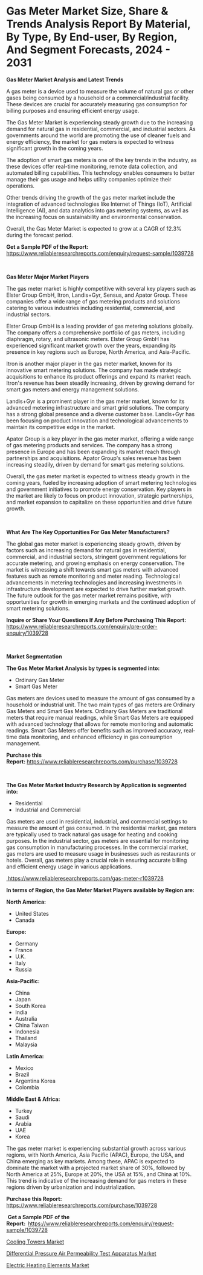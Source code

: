 <p><h1>Gas Meter Market Size, Share & Trends Analysis Report By Material, By Type, By End-user, By Region, And Segment Forecasts, 2024 - 2031</h1></p><p><strong>Gas Meter Market Analysis and Latest Trends</strong></p>
<p><p>A gas meter is a device used to measure the volume of natural gas or other gases being consumed by a household or a commercial/industrial facility. These devices are crucial for accurately measuring gas consumption for billing purposes and ensuring efficient energy usage.</p><p>The Gas Meter Market is experiencing steady growth due to the increasing demand for natural gas in residential, commercial, and industrial sectors. As governments around the world are promoting the use of cleaner fuels and energy efficiency, the market for gas meters is expected to witness significant growth in the coming years.</p><p>The adoption of smart gas meters is one of the key trends in the industry, as these devices offer real-time monitoring, remote data collection, and automated billing capabilities. This technology enables consumers to better manage their gas usage and helps utility companies optimize their operations.</p><p>Other trends driving the growth of the gas meter market include the integration of advanced technologies like Internet of Things (IoT), Artificial Intelligence (AI), and data analytics into gas metering systems, as well as the increasing focus on sustainability and environmental conservation.</p><p>Overall, the Gas Meter Market is expected to grow at a CAGR of 12.3% during the forecast period.</p></p>
<p><strong>Get a Sample PDF of the Report:&nbsp;</strong> <a href="https://www.reliableresearchreports.com/enquiry/request-sample/1039728">https://www.reliableresearchreports.com/enquiry/request-sample/1039728</a></p>
<p>&nbsp;</p>
<p><strong>Gas Meter Major Market Players</strong></p>
<p><p>The gas meter market is highly competitive with several key players such as Elster Group GmbH, Itron, Landis+Gyr, Sensus, and Apator Group. These companies offer a wide range of gas metering products and solutions catering to various industries including residential, commercial, and industrial sectors.</p><p>Elster Group GmbH is a leading provider of gas metering solutions globally. The company offers a comprehensive portfolio of gas meters, including diaphragm, rotary, and ultrasonic meters. Elster Group GmbH has experienced significant market growth over the years, expanding its presence in key regions such as Europe, North America, and Asia-Pacific.</p><p>Itron is another major player in the gas meter market, known for its innovative smart metering solutions. The company has made strategic acquisitions to enhance its product offerings and expand its market reach. Itron's revenue has been steadily increasing, driven by growing demand for smart gas meters and energy management solutions.</p><p>Landis+Gyr is a prominent player in the gas meter market, known for its advanced metering infrastructure and smart grid solutions. The company has a strong global presence and a diverse customer base. Landis+Gyr has been focusing on product innovation and technological advancements to maintain its competitive edge in the market.</p><p>Apator Group is a key player in the gas meter market, offering a wide range of gas metering products and services. The company has a strong presence in Europe and has been expanding its market reach through partnerships and acquisitions. Apator Group's sales revenue has been increasing steadily, driven by demand for smart gas metering solutions.</p><p>Overall, the gas meter market is expected to witness steady growth in the coming years, fueled by increasing adoption of smart metering technologies and government initiatives to promote energy conservation. Key players in the market are likely to focus on product innovation, strategic partnerships, and market expansion to capitalize on these opportunities and drive future growth.</p></p>
<p>&nbsp;</p>
<p><strong>What Are The Key Opportunities For Gas Meter Manufacturers?</strong></p>
<p><p>The global gas meter market is experiencing steady growth, driven by factors such as increasing demand for natural gas in residential, commercial, and industrial sectors, stringent government regulations for accurate metering, and growing emphasis on energy conservation. The market is witnessing a shift towards smart gas meters with advanced features such as remote monitoring and meter reading. Technological advancements in metering technologies and increasing investments in infrastructure development are expected to drive further market growth. The future outlook for the gas meter market remains positive, with opportunities for growth in emerging markets and the continued adoption of smart metering solutions.</p></p>
<p><strong>Inquire or Share Your Questions If Any Before Purchasing This Report:</strong> <a href="https://www.reliableresearchreports.com/enquiry/pre-order-enquiry/1039728">https://www.reliableresearchreports.com/enquiry/pre-order-enquiry/1039728</a></p>
<p>&nbsp;</p>
<p><strong>Market Segmentation</strong></p>
<p><strong>The Gas Meter Market Analysis by types is segmented into:</strong></p>
<p><ul><li>Ordinary Gas Meter</li><li>Smart Gas Meter</li></ul></p>
<p><p>Gas meters are devices used to measure the amount of gas consumed by a household or industrial unit. The two main types of gas meters are Ordinary Gas Meters and Smart Gas Meters. Ordinary Gas Meters are traditional meters that require manual readings, while Smart Gas Meters are equipped with advanced technology that allows for remote monitoring and automatic readings. Smart Gas Meters offer benefits such as improved accuracy, real-time data monitoring, and enhanced efficiency in gas consumption management.</p></p>
<p><strong>Purchase this Report:&nbsp;</strong><a href="https://www.reliableresearchreports.com/purchase/1039728">https://www.reliableresearchreports.com/purchase/1039728</a></p>
<p>&nbsp;</p>
<p><strong>The Gas Meter Market Industry Research by Application is segmented into:</strong></p>
<p><ul><li>Residential</li><li>Industrial and Commercial</li></ul></p>
<p><p>Gas meters are used in residential, industrial, and commercial settings to measure the amount of gas consumed. In the residential market, gas meters are typically used to track natural gas usage for heating and cooking purposes. In the industrial sector, gas meters are essential for monitoring gas consumption in manufacturing processes. In the commercial market, gas meters are used to measure usage in businesses such as restaurants or hotels. Overall, gas meters play a crucial role in ensuring accurate billing and efficient energy usage in various applications.</p></p>
<p><a href="https://www.reliableresearchreports.com/gas-meter-r1039728">&nbsp;https://www.reliableresearchreports.com/gas-meter-r1039728</a></p>
<p><strong>In terms of Region, the Gas Meter Market Players available by Region are:</strong></p>
<p>
    <p> <strong> North America: </strong>
        <ul>
            <li>United States</li>
            <li>Canada</li>
        </ul>
        </p> 
    <p> <strong> Europe: </strong>
        <ul>
            <li>Germany</li>
            <li>France</li>
            <li>U.K.</li>
            <li>Italy</li>
            <li>Russia</li>
        </ul>
        </p> 
    <p> <strong> Asia-Pacific: </strong>
        <ul>
            <li>China</li>
            <li>Japan</li>
            <li>South Korea</li>
            <li>India</li>
            <li>Australia</li>
            <li>China Taiwan</li>
            <li>Indonesia</li>
            <li>Thailand</li>
            <li>Malaysia</li>
        </ul>
        </p> 
    <p> <strong> Latin America: </strong>
        <ul>
            <li>Mexico</li>
            <li>Brazil</li>
            <li>Argentina Korea</li>
            <li>Colombia</li>
        </ul>
        </p> 
    <p> <strong> Middle East & Africa: </strong>
        <ul>
            <li>Turkey</li>
            <li>Saudi</li>
            <li>Arabia</li>
            <li>UAE</li>
            <li>Korea</li>
        </ul>
    </p>
    </p>
<p><p>The gas meter market is experiencing substantial growth across various regions, with North America, Asia Pacific (APAC), Europe, the USA, and China emerging as key markets. Among these, APAC is expected to dominate the market with a projected market share of 30%, followed by North America at 25%, Europe at 20%, the USA at 15%, and China at 10%. This trend is indicative of the increasing demand for gas meters in these regions driven by urbanization and industrialization.</p></p>
<p><strong>Purchase this Report: </strong><a href="https://www.reliableresearchreports.com/purchase/1039728">https://www.reliableresearchreports.com/purchase/1039728</a></p>
<p>&nbsp;<strong>Get a Sample PDF of the Report:&nbsp;&nbsp;</strong><a href="https://www.reliableresearchreports.com/enquiry/request-sample/1039728">https://www.reliableresearchreports.com/enquiry/request-sample/1039728</a></p>
<p><strong></strong></p>
<p><p><a href="https://github.com/peachesmcdowel1/Market-Research-Report-List-3/blob/main/cooling-towers-market.md">Cooling Towers Market</a></p><p><a href="https://view.publitas.com/reportprime-1/differential-pressure-air-permeability-test-apparatus-market-share-and-new-trends-analysis-by-its-type-application-end-use-and-forecast-for-period-from-2024-to-2031/">Differential Pressure Air Permeability Test Apparatus Market</a></p><p><a href="https://github.com/edytherolanlouisejk1miz0wig/Market-Research-Report-List-3/blob/main/electric-heating-elements-market.md">Electric Heating Elements Market</a></p></p>